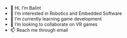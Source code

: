 - 👋 Hi, I’m Balint
- 👀 I’m interested in Robotics and Embedded Software
- 🌱 I’m currently learning game development
- 💞️ I’m looking to collaborate on VR games
- 📫 Reach me through email

<!---
balintmaci/balintmaci is a ✨ special ✨ repository because its `README.md` (this file) appears on your GitHub profile.
You can click the Preview link to take a look at your changes.
--->
